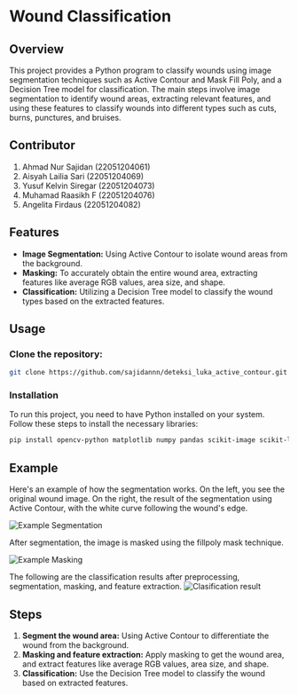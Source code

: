 # Wound Classification

## Overview

This project provides a Python program to classify wounds using image segmentation techniques such as Active Contour and Mask Fill Poly, and a Decision Tree model for classification. The main steps involve image segmentation to identify wound areas, extracting relevant features, and using these features to classify wounds into different types such as cuts, burns, punctures, and bruises.

## Contributor
1. Ahmad Nur Sajidan (22051204061)
2. Aisyah Lailia Sari (22051204069) 
3. Yusuf Kelvin Siregar (22051204073)
4. Muhamad Raasikh F (22051204076)
5. Angelita Firdaus (22051204082)

## Features

- **Image Segmentation:** Using Active Contour to isolate wound areas from the background.
- **Masking:** To accurately obtain the entire wound area, extracting features like average RGB values, area size, and shape.
- **Classification:** Utilizing a Decision Tree model to classify the wound types based on the extracted features.

## Usage

### Clone the repository:


```bash
git clone https://github.com/sajidannn/deteksi_luka_active_contour.git
```

### Installation

To run this project, you need to have Python installed on your system. Follow these steps to install the necessary libraries:

```bash
pip install opencv-python matplotlib numpy pandas scikit-image scikit-learn
```

## Example

Here's an example of how the segmentation works. On the left, you see the original wound image. On the right, the result of the segmentation using Active Contour, with the white curve following the wound's edge.

![Example Segmentation](https://github.com/sajidannn/deteksi_luka_active_contour/assets/116400435/997a79b1-8112-4609-afdf-bfbb75b3801f)

After segmentation, the image is masked using the fillpoly mask technique.

![Example Masking](https://github.com/sajidannn/deteksi_luka_active_contour/assets/116400435/bfcf6aa4-53c4-489c-b758-a4f898eb1fed)

The following are the classification results after preprocessing, segmentation, masking, and feature extraction.
![Clasification result](https://github.com/sajidannn/deteksi_luka_active_contour/assets/116400435/4b74b172-f80b-4bcc-b0cf-ff146ad8be69)

## Steps

1. **Segment the wound area:** Using Active Contour to differentiate the wound from the background.
2. **Masking and feature extraction:** Apply masking to get the wound area, and extract features like average RGB values, area size, and shape.
3. **Classification:** Use the Decision Tree model to classify the wound based on extracted features.

